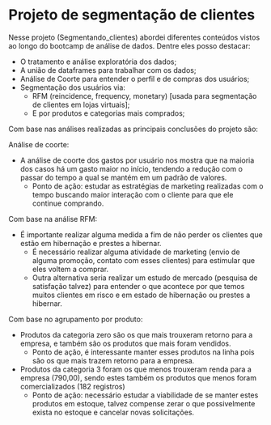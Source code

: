 # Projeto de segmentação de clientes

Nesse projeto (Segmentando_clientes) abordei diferentes conteúdos vistos ao longo do bootcamp de análise de dados. Dentre eles posso destacar:
- O tratamento e análise exploratória dos dados;
- A união de dataframes para trabalhar com os dados;
- Análise de Coorte para entender o perfil e de compras dos usuários;
- Segmentação dos usuários via:
    - RFM (reincidence, frequency, monetary) [usada para segmentação de clientes em lojas virtuais];
    - E por produtos e categorias mais comprados;
    
Com base nas análises realizadas as principais conclusões do projeto são:

Análise de coorte:
- A análise de coorte dos gastos por usuário nos mostra que na maioria dos casos há um gasto maior no início, tendendo a redução com o passar do tempo a qual se mantém em um padrão de valores.
    - Ponto de ação: estudar as estratégias de marketing realizadas com o tempo buscando maior interação com o cliente para que ele continue comprando.

Com base na análise RFM:
- É importante realizar alguma medida a fim de não perder os clientes que estão em hibernação e prestes a hibernar.
    - É necessário realizar alguma atividade de marketing (envio de alguma promoção, contato com esses clientes) para estimular que eles voltem a comprar.
    - Outra alternativa seria realizar um estudo de mercado (pesquisa de satisfação talvez) para entender o que acontece por que temos muitos clientes em risco e em estado de hibernação ou prestes a hibernar.

Com base no agrupamento por produto:
- Produtos da categoria zero são os que mais trouxeram retorno para a empresa, e também são os produtos que mais foram vendidos.
    - Ponto de ação, é interessante manter esses produtos na linha pois são os que mais trazem retorno para a empresa.
- Produtos da categoria 3 foram os que menos trouxeram renda para a empresa (790,00), sendo estes também os produtos que menos foram comercializados (182 registros)
    - Ponto de ação: necessário estudar a viabilidade de se manter estes produtos em estoque, talvez compense zerar o que possivelmente exista no estoque e cancelar novas solicitações.
